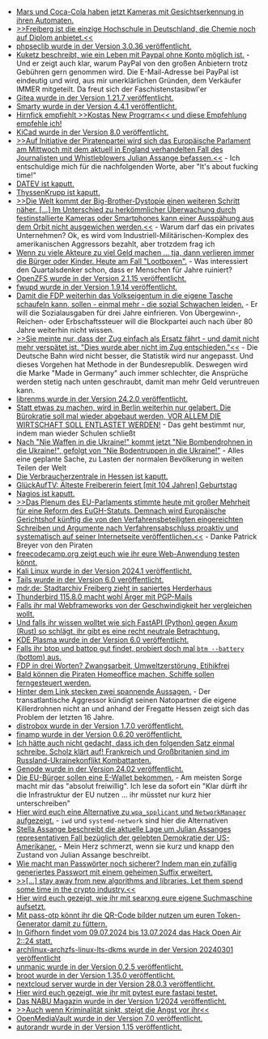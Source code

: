 * [Mars und Coca-Cola haben jetzt Kameras mit Gesichtserkennung in ihren Automaten.](https://www.borncity.com/blog/2024/02/26/kamera-zur-gesichtserkennung-in-invenda-automaten-mars-coca-cola-entdeckt/)
* [>>Freiberg ist die einzige Hochschule in Deutschland, die Chemie noch auf Diplom anbietet.<<](https://www.spiegel.de/start/studieren-in-freiberg-campus-wohnviertel-wg-zimmer-preise-und-kneipen-a-5e6e58ce-3098-4439-9ec3-06e1462acf5b)
* [phpseclib wurde in der Version 3.0.36 veröffentlicht.](https://github.com/phpseclib/phpseclib/releases/tag/3.0.36)
* [Kuketz beschreibt, wie ein Leben mit Paypal ohne Konto möglich ist.](https://www.kuketz-blog.de/paypal-ohne-konto-nutzen-was-geht-und-was-nicht-geht/) - Und er zeigt auch klar, warum PayPal von den großen Anbietern trotz Gebühren gern genommen wird. Die E-Mail-Adresse bei PayPal ist eindeutig und wird, aus mir unerklärlichen Gründen, dem Verkäufer IMMER mitgeteilt. Da freut sich der Faschistenstasibwl'er
* [Gitea wurde in der Version 1.21.7 veröffentlicht.](https://github.com/go-gitea/gitea/releases/tag/v1.21.7)
* [Smarty wurde in der Version 4.4.1 veröffentlicht.](https://github.com/smarty-php/smarty/releases/tag/v4.4.1)
* [Hirnfick empfiehlt >>Kostas New Progrram<< und diese Empfehlung empfehle ich!](https://tuxproject.de/blog/2024/02/kuerzestkritik-kostas-new-progrram/)
* [KiCad wurde in der Version 8.0 veröffentlicht.](https://www.phoronix.com/news/KiCad-8.0-Released)
* [>>Auf Initiative der Piratenpartei wird sich das Europäische Parlament am Mittwoch mit dem aktuell in England verhandelten Fall des Journalisten und Whistleblowers Julian Assange befassen.<<](https://www.patrick-breyer.de/piraten-beenden-schweigen-der-eu-zur-drohenden-auslieferung-von-julian-assange-an-die-usa/) - Ich entschuldige mich für die nachfolgenden Worte, aber "It's about fucking time!"
* [DATEV ist kaputt.](https://www.borncity.com/blog/2024/02/26/grostrung-der-datev-vom-26-februar-2024/)
* [ThyssenKrupp ist kaputt.](https://www.bleepingcomputer.com/news/security/steel-giant-thyssenkrupp-confirms-cyberattack-on-automotive-division/)
* [>>Die Welt kommt der Big-Brother-Dystopie einen weiteren Schritt näher. [...] Im Unterschied zu herkömmlicher Überwachung durch festinstallierte Kameras oder Smartphones kann einer Ausspähung aus dem Orbit nicht ausgewichen werden.<<](https://netzpolitik.org/2024/albedo-space-jetzt-kommen-die-ueberwachungssatelliten-die-einzelne-personen-beobachten-koennen/) - Warum darf das ein privates Unternehmen? Ok, es wird vom Industriell-Militärischen-Komplex des amerikanischen Aggressors bezahlt, aber trotzdem frag ich
* [Wenn zu viele Akteure zu viel Geld machen ... tja, dann verlieren immer die Bürger oder Kinder. Heute am Fall "Lootboxen".](https://netzpolitik.org/2024/gluecksspiel-die-lootbox-debatte-stagniert/) - Was interessiert den Quartalsdenker schon, dass er Menschen für Jahre ruiniert?
* [OpenZFS wurde in der Version 2.1.15 veröffentlicht.](https://github.com/openzfs/zfs/releases/tag/zfs-2.1.15)
* [fwupd wurde in der Version 1.9.14 veröffentlicht.](https://github.com/fwupd/fwupd/releases/tag/1.9.14)
* [Damit die FDP weiterhin das Volkseigentum in die eigene Tasche schaufeln kann, sollen - einmal mehr - die sozial Schwachen leiden.](http://blog.fefe.de/?ts=9b22acf0) - Er will die Sozialausgaben für drei Jahre einfrieren. Von Übergewinn-, Reichen- oder Erbschaftssteuer will die Blockpartei auch nach über 80 Jahre weiterhin nicht wissen.
* [>>Sie meinte nur, dass der Zug einfach als Ersatz fährt - und damit nicht mehr verspätet ist. "Dies wurde aber nicht im Zug entschieden."<<](http://blog.fefe.de/?ts=9b23750c) - Die Deutsche Bahn wird nicht besser, die Statistik wird nur angepasst. Und dieses Vorgehen hat Methode in der Bundesrepublik. Deswegen wird die Marke "Made in Germany" auch immer schlechter, die Ansprüche werden stetig nach unten geschraubt, damit man mehr Geld veruntreuen kann.
* [librenms wurde in der Version 24.2.0 veröffentlicht.](https://github.com/librenms/librenms/releases/tag/24.2.0)
* [Statt etwas zu machen, wird in Berlin weiterhin nur gelabert. Die Bürokratie soll mal wieder abgebaut werden, VOR ALLEM DIE WIRTSCHAFT SOLL ENTLASTET WERDEN!](http://blog.fefe.de/?ts=9b20db5d) - Das geht bestimmt nur, indem man wieder Schulen schließt
* [Nach "Nie Waffen in die Ukraine!" kommt jetzt "Nie Bombendrohnen in die Ukraine!", gefolgt von "Nie Bodentruppen in die Ukraine!"](http://blog.fefe.de/?ts=9b20cec8) - Alles eine geplante Sache, zu Lasten der normalen Bevölkerung in weiten Teilen der Welt
* [Die Verbraucherzentrale in Hessen ist kaputt.](https://www.bleepingcomputer.com/news/security/german-state-of-hessen-says-systems-encrypted-by-ransomware/)
* [GlückAufTV: Älteste Freibererin feiert [mit 104 Jahren] Geburtstag](https://www.youtube.com/watch?v=cDhEu4a__dA)
* [Nagios ist kaputt.](https://www.borncity.com/blog/2024/02/27/nagios-xi-schwachstellen-cve-2024-24401-und-cve-2024-24402-poc-ffentlich/)
* [>>Das Plenum des EU-Parlaments stimmte heute mit großer Mehrheit für eine Reform des EuGH-Statuts. Demnach wird Europäische Gerichtshof künftig die von den Verfahrensbeteiligten eingereichten Schreiben und Argumente nach Verfahrensabschluss proaktiv und systematisch auf seiner Internetseite veröffentlichen.<<](https://www.patrick-breyer.de/grosser-erfolg-dank-piraten-eu-parlament-stimmt-fuer-neue-transparenz-regeln-fuer-den-europaeischen-gerichtshof/) - Danke Patrick Breyer von den Piraten
* [freecodecamp.org zeigt euch wie ihr eure Web-Anwendung testen könnt.](https://www.freecodecamp.org/news/performance-testing-for-web-applications/)
* [Kali Linux wurde in der Version 2024.1 veröffentlicht.](https://www.bleepingcomputer.com/news/security/kali-linux-20241-released-with-4-new-tools-ui-refresh/)
* [Tails wurde in der Version 6.0 veröffentlicht.](https://lwn.net/Articles/963986/)
* [mdr.de: Stadtarchiv Freiberg zieht in saniertes Herderhaus](https://www.mdr.de/nachrichten/sachsen/chemnitz/freiberg/stadtarchiv-umbau-herderhaus-100.html)
* [Thunderbird 115.8.0 macht wohl Ärger mit PGP-Mails](https://www.borncity.com/blog/2024/02/28/thunderbird-aerger-mit-pgp/)
* [Falls ihr mal Webframeworks von der Geschwindigkeit her vergleichen wollt.](https://web-frameworks-benchmark.netlify.app/compare)
* [Und falls ihr wissen wolltet wie sich FastAPI (Python) gegen Axum (Rust) so schlägt, ihr gibt es eine recht neutrale Betrachtung.](https://github.com/zachcoleman/fastapi-vs-axum)
* [KDE Plasma wurde in der Version 6.0 veröffentlicht.](https://kde.org/de/announcements/megarelease/6/)
* [Falls ihr btop und battop gut findet, probiert doch mal `btm --battery` (bottom) aus.](https://github.com/ClementTsang/bottom)
* [FDP in drei Worten? Zwangsarbeit, Umweltzerstörung, Etihikfrei](http://blog.fefe.de/?ts=9b1e8c30)
* [Bald können die Piraten Homeoffice machen, Schiffe sollen ferngesteuert werden.](http://blog.fefe.de/?ts=9b2145f4)
* [Hinter dem Link stecken zwei spannende Aussagen.](http://blog.fefe.de/?ts=9b21a5dc) - Der transatlantische Aggressor kündigt seinen Natopartner die eigene Killerdrohnen nicht an und anhand der Fregatte Hessen zeigt sich das Problem der letzten 16 Jahre.
* [distrobox wurde in der Version 1.7.0 veröffentlicht.](https://github.com/89luca89/distrobox/releases/tag/1.7.0)
* [finamp wurde in der Version 0.6.20 veröffentlicht.](https://github.com/jmshrv/finamp/releases/tag/0.6.20)
* [Ich hätte auch nicht gedacht, dass ich den folgenden Satz einmal schreibe. Scholz klärt auf! Frankreich und Großbritanien sind im Russland-Ukrainekonflikt Kombattanten.](http://blog.fefe.de/?ts=9b1fc454)
* [Genode wurde in der Version 24.02 veröffentlicht.](https://github.com/genodelabs/genode/releases/tag/24.02)
* [Die EU-Bürger sollen eine E-Wallet bekommen.](https://netzpolitik.org/2024/eidas-reform-eu-parlament-stimmt-fuer-digitale-brieftasche/) - Am meisten Sorge macht mir das "absolut freiwillig". Ich lese da sofort ein "Klar dürft ihr die Infrastruktur der EU nutzen ... ihr müsstet nur kurz hier unterschreiben"
* [Hier wird euch eine Alternative zu `wpa_spplicant` und `NetworkManager` aufgezeigt.](https://rubin55.org/blog/uninterupted-desktop-streaming-vs-network-manager/) - `iwd` und `systemd-network` sind hier die Alternativen
* [Stella Assange beschreibt die aktuelle Lage um Julian Assanges representativen Fall bezüglich der gelebten Demokratie der US-Amerikaner.](https://www.youtube.com/watch?v=25u2uqncY0E) - Mein Herz schmerzt, wenn sie kurz und knapp den Zustand von Julian Assange beschreibt.
* [Wie macht man Passwörter noch sicherer? Indem man ein zufällig generiertes Passwort mit einem geheimen Suffix erweitert.](https://flarexes.com/hidden-gems-of-password-managers)
* [>>[...] stay away from new algorithms and libraries. Let them spend some time in the crypto industry.<<](https://flarexes.com/cryptography-for-developers-and-best-practices)
* [Hier wird euch gezeigt, wie ihr mit searxng eure eigene Suchmaschine aufsetzt.](https://flarexes.com/build-your-own-private-search-engine-with-searxng)
* [Mit pass-otp könnt ihr die QR-Code bilder nutzen um euren Token-Generator damit zu füttern.](https://flarexes.com/how-to-setup-and-autofill-otp-using-pass-otp)
* [In Gifhorn findet vom 09.07.2024 bis 13.07.2024 das Hack Open Air 2::24 statt.](https://events.ccc.de/2024/02/29/hoa/)
* [archlinux-archzfs-linux-lts-dkms wurde in der Version 20240301 veröffentlicht](https://github.com/stevleibelt/arch-linux-live-cd-iso-with-zfs/releases/tag/20240301)
* [unmanic wurde in der Version 0.2.5 veröffentlicht.](https://github.com/Unmanic/unmanic/releases/tag/0.2.5)
* [broot wurde in der Version 1.35.0 veröffentlicht.](https://github.com/Canop/broot/releases/tag/v1.35.0)
* [nextcloud server wurde in der Version 28.0.3 veröffentlicht.](https://github.com/nextcloud/server/releases/tag/v28.0.3)
* [Hier wird euch gezeigt, wie ihr mit pytest eure fastapi testet.](https://improveandrepeat.com/2024/03/python-friday-216-test-your-fastapi-application/)
* [Das NABU Magazin wurde in der Version 1/2024 veröffentlicht.](https://sachsen.nabu.de/news/2024/34629.html)
* [>>Auch wenn Kriminalität sinkt, steigt die Angst vor ihr<<](https://netzpolitik.org/2024/usa-auch-wenn-kriminalitaet-sinkt-steigt-die-angst-vor-ihr/)
* [OpenMediaVault wurde in der Version 7.0 veröffentlicht.](https://www.phoronix.com/news/OpenMediaVault-7.0)
* [autorandr wurde in der Version 1.15 veröffentlicht.](https://github.com/phillipberndt/autorandr/releases/tag/1.15)

